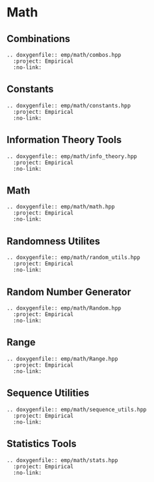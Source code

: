 # Math

## Combinations

```{eval-rst}
.. doxygenfile:: emp/math/combos.hpp
  :project: Empirical
  :no-link:   
```

## Constants

```{eval-rst}
.. doxygenfile:: emp/math/constants.hpp
  :project: Empirical
  :no-link:   
```

## Information Theory Tools

```{eval-rst}
.. doxygenfile:: emp/math/info_theory.hpp
  :project: Empirical
  :no-link:   
```

## Math

```{eval-rst}
.. doxygenfile:: emp/math/math.hpp
  :project: Empirical
  :no-link:   
```

## Randomness Utilites

```{eval-rst}
.. doxygenfile:: emp/math/random_utils.hpp
  :project: Empirical
  :no-link:   
```

## Random Number Generator

```{eval-rst}
.. doxygenfile:: emp/math/Random.hpp
  :project: Empirical
  :no-link:   
```

## Range

```{eval-rst}
.. doxygenfile:: emp/math/Range.hpp
  :project: Empirical
  :no-link:   
```

## Sequence Utilities

```{eval-rst}
.. doxygenfile:: emp/math/sequence_utils.hpp
  :project: Empirical
  :no-link:   
```

## Statistics Tools

```{eval-rst}
.. doxygenfile:: emp/math/stats.hpp
  :project: Empirical
  :no-link:   
```
